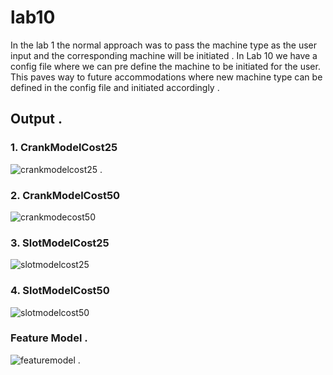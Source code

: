 # lab10

In the lab 1 the normal approach was to pass the machine type as the user input and the corresponding machine will be initiated . 
In Lab 10 we have a config file where we can pre define the machine to be initiated for the user. This paves way to future accommodations where new machine type can be defined in the config file and initiated accordingly . 
## Output .   
### 1. CrankModelCost25  
![crankmodelcost25](https://user-images.githubusercontent.com/42900784/48975209-778ab980-f020-11e8-96a8-2627d0a1ab83.png) . 
### 2. CrankModelCost50  
![crankmodecost50](https://user-images.githubusercontent.com/42900784/48975199-40b4a380-f020-11e8-8f7e-c11376885881.png)
### 3. SlotModelCost25  
![slotmodelcost25](https://user-images.githubusercontent.com/42900784/48975211-778ab980-f020-11e8-81d0-5ac2a069f588.png)  
### 4. SlotModelCost50  
![slotmodelcost50](https://user-images.githubusercontent.com/42900784/48975212-78235000-f020-11e8-8c30-62e113ee72d5.png)  
### Feature Model . 
![featuremodel](https://user-images.githubusercontent.com/42900784/48975210-778ab980-f020-11e8-8b75-832851e09a26.png) . 
